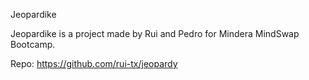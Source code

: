 Jeopardike

Jeopardike is a project made by Rui and Pedro for Mindera MindSwap Bootcamp.

Repo: https://github.com/rui-tx/jeopardy
